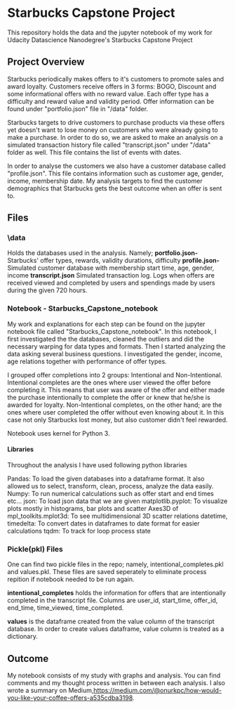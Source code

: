 # Starbucks Capstone Project
This repository holds the data and the jupyter notebook of my work for Udacity Datascience Nanodegree's Starbucks Capstone Project

## Project Overview
Starbucks periodically makes offers to it's customers to promote sales and award loyalty. Customers receive offers in 3 forms: BOGO, Discount and some informational offers with no reward value. Each offer type has a difficulty and reward value and validity period. 
Offer information can be found under "portfolio.json" file in "/data" folder.

Starbucks targets to drive customers to purchase products via these offers yet doesn't want to lose money on customers who were already going to make a purchase. In order to do so, we are asked to make an analysis on a simulated transaction history file called "transcript.json" under "/data" folder as well. This file contains the list of events with dates.

In order to analyse the customers we also have a customer database called "profile.json". This file contains information such as customer age, gender, income, membership date. My analysis targets to find the customer demographics that Starbucks gets the best outcome when an offer is sent to.

## Files

### \data

Holds the databases used in the analysis. Namely;
**portfolio.json-** Starbucks' offer types, rewards, validity durations, difficulty 
**profile.json-** Simulated customer database with membership start time, age, gender, income
**transcript.json** Simulated transaction log. Logs when offers are received viewed and completed by users and spendings made by users during the given 720 hours.


### Notebook - Starbucks_Capstone_notebook

My work and explanations for each step can be found on the jupyter notebook file called "Starbucks_Capstone_notebook". In this notebook, I first investigated the the databases, cleaned the outliers and did the necessary warping for data types and formats. 
Then I started analyzing the data asking several business questions. I investigated the gender, income, age relations together with performance of offer types. 

I grouped offer completions into 2 groups: Intentional and Non-Intentional.
Intentional completes are the ones where user viewed the offer before completing it. This means that user was aware of the offer and either made the purchase intentionally to complete the offer or knew that he/she is awarded for loyalty. 
Non-Intentional completes, on the other hand; are the ones where user completed the offer without even knowing about it. In this case not only Starbucks lost money, but also customer didn't feel rewarded.

Notebook uses kernel for Python 3.

#### Libraries

Throughout the analysis I have used following python libraries

Pandas: To load the given databases into a dataframe format. It also allowed us to select, transform, clean, process, analyze the data easily.
Numpy: To run numerical calculations such as offer start and end times etc...
json: To load json data that we are given
matplotlib.pyplot: To visualize plots mostly in histograms, bar plots and scatter
Axes3D of mpl_toolkits.mplot3d: To see multidimensional 3D scatter relations
datetime, timedelta: To convert dates in dataframes to date format for easier calculations
tqdm: To track for loop process state

### Pickle(pkl) Files

One can find two pickle files in the repo; namely, intentional_completes.pkl and values.pkl. These files are saved seperately to eliminate process repition if notebook needed to be run again. 

**intentional_completes** holds the information for offers that are intentionally completed in the transcript file. Columns are user_id,	start_time,	offer_id,	end_time,	time_viewed,	time_completed.

**values** is the dataframe created from the value column of the transcript database. In order to create values dataframe, value column is treated as a dictionary.

## Outcome

My notebook consists of my study with graphs and analysis. You can find comments and my thought process written in between each analysis. 
I also wrote a summary on Medium,https://medium.com/@onurkpc/how-would-you-like-your-coffee-offers-a535cdba3198.
